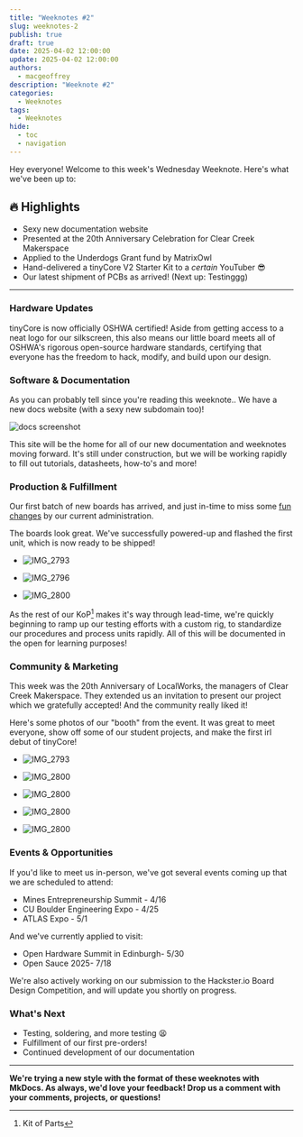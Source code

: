 ```yaml
---
title: "Weeknotes #2"
slug: weeknotes-2
publish: true
draft: true
date: 2025-04-02 12:00:00
update: 2025-04-02 12:00:00
authors: 
  - macgeoffrey
description: "Weeknote #2"
categories:
  - Weeknotes
tags:
  - Weeknotes
hide:
  - toc
  - navigation
---
```


Hey everyone! Welcome to this week's Wednesday Weeknote. Here's what we've been up to:

## 🔥 Highlights

- Sexy new documentation website
- Presented at the 20th Anniversary Celebration for Clear Creek Makerspace
- Applied to the Underdogs Grant fund by MatrixOwl
- Hand-delivered a tinyCore V2 Starter Kit to a *certain* YouTuber :sunglasses:
- Our latest shipment of PCBs as arrived! (Next up: Testinggg)

<!-- more -->

---

### Hardware Updates

tinyCore is now officially OSHWA certified! Aside from getting access to a neat logo for our silkscreen, this also means our little board meets all of OSHWA's rigorous open-source hardware standards, certifying that everyone has the freedom to hack, modify, and build upon our design.

### Software & Documentation

As you can probably tell since you're reading this weeknote.. We have a new docs website (with a sexy new subdomain too)! 

![docs screenshot](weeknotes-2/screenshot1.jpg)

This site will be the home for all of our new documentation and weeknotes moving forward. It's still under construction, but we will be working rapidly to fill out tutorials, datasheets, how-to's and more!

### Production & Fulfillment

Our first batch of new boards has arrived, and just in-time to miss some [fun changes](https://www.whitehouse.gov/presidential-actions/2025/04/regulating-imports-with-a-reciprocal-tariff-to-rectify-trade-practices-that-contribute-to-large-and-persistent-annual-united-states-goods-trade-deficits/) by our current administration. 

The boards look great. We've successfully powered-up and flashed the first unit, which is now ready to be shipped!

<div class="grid cards" markdown>

  - ![IMG_2793](weeknotes-2/IMG_2793.JPG)

  - ![IMG_2796](weeknotes-2/IMG_2796.JPG)

  - ![IMG_2800](weeknotes-2/IMG_2800.JPG)

</div>

As the rest of our KoP[^1] makes it's way through lead-time, we're quickly beginning to ramp up our testing efforts with a custom rig, to standardize our procedures and process units rapidly. All of this will be documented in the open for learning purposes!

[^1]: Kit of Parts

### Community & Marketing

This week was the 20th Anniversary of LocalWorks, the managers of Clear Creek Makerspace. They extended us an invitation to present our project which we gratefully accepted! And the community really liked it! 

Here's some photos of our "booth" from the event. It was great to meet everyone, show off some of our student projects, and make the first irl debut of tinyCore!

<div class="grid cards" markdown>

  - ![IMG_2793](weeknotes-2/IMG_2740.JPG)

  - ![IMG_2800](weeknotes-2/IMG_2746.JPG)

</div>
<div class="grid cards" markdown>

  - ![IMG_2800](weeknotes-2/IMG_2769.JPG)

  - ![IMG_2800](weeknotes-2/IMG_2765.JPG)

  - ![IMG_2800](weeknotes-2/IMG_2786.JPG)

</div>

### Events & Opportunities

If you'd like to meet us in-person, we've got several events coming up that we are scheduled to attend:

- Mines Entrepreneurship Summit - 4/16
- CU Boulder Engineering Expo - 4/25
- ATLAS Expo - 5/1

And we've currently applied to visit:

- Open Hardware Summit in Edinburgh- 5/30
- Open Sauce 2025- 7/18


We're also actively working on our submission to the Hackster.io Board Design Competition, and will update you shortly on progress.

### What's Next

- Testing, soldering, and more testing :tired_face:
- Fulfillment of our first pre-orders! 
- Continued development of our documentation

---

**We're trying a new style with the format of these weeknotes with MkDocs. As always, we'd love your feedback! Drop us a comment with your comments, projects, or questions!**

